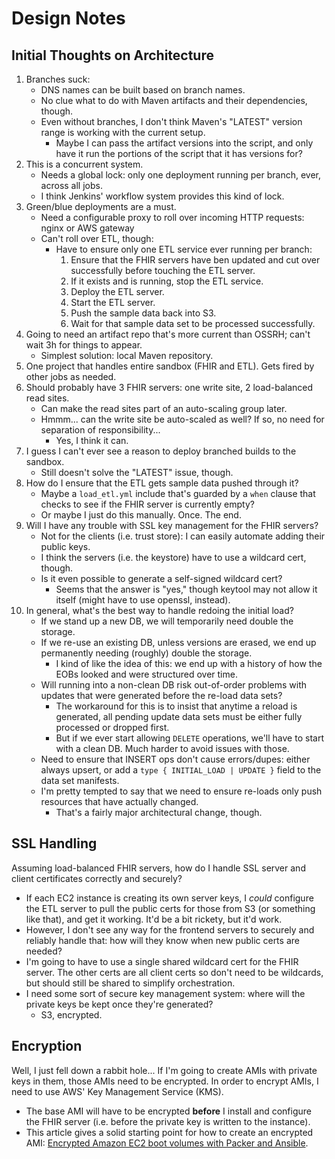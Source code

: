 # Design Notes

## Initial Thoughts on Architecture

1. Branches suck:
    * DNS names can be built based on branch names.
    * No clue what to do with Maven artifacts and their dependencies, though.
    * Even without branches, I don't think Maven's "LATEST" version range is working with the current setup.
        * Maybe I can pass the artifact versions into the script, and only have it run the portions of the script that it has versions for?
1. This is a concurrent system.
    * Needs a global lock: only one deployment running per branch, ever, across all jobs.
    * I think Jenkins' workflow system provides this kind of lock.
1. Green/blue deployments are a must.
    * Need a configurable proxy to roll over incoming HTTP requests: nginx or AWS gateway
    * Can't roll over ETL, though:
        * Have to ensure only one ETL service ever running per branch:
            1. Ensure that the FHIR servers have ben updated and cut over successfully before touching the ETL server.
            1. If it exists and is running, stop the ETL service.
            1. Deploy the ETL server.
            1. Start the ETL server.
            1. Push the sample data back into S3.
            1. Wait for that sample data set to be processed successfully.
1. Going to need an artifact repo that's more current than OSSRH; can't wait 3h for things to appear.
    * Simplest solution: local Maven repository.
1. One project that handles entire sandbox (FHIR and ETL). Gets fired by other jobs as needed.
1. Should probably have 3 FHIR servers: one write site, 2 load-balanced read sites.
    * Can make the read sites part of an auto-scaling group later.
    * Hmmm... can the write site be auto-scaled as well? If so, no need for separation of responsibility...
        * Yes, I think it can.
1. I guess I can't ever see a reason to deploy branched builds to the sandbox.
    * Still doesn't solve the "LATEST" issue, though.
1. How do I ensure that the ETL gets sample data pushed through it?
    * Maybe a `load_etl.yml` include that's guarded by a `when` clause that checks to see if the FHIR server is currently empty?
    * Or maybe I just do this manually. Once. The end.
1. Will I have any trouble with SSL key management for the FHIR servers?
    * Not for the clients (i.e. trust store): I can easily automate adding their public keys.
    * I think the servers (i.e. the keystore) have to use a wildcard cert, though.
    * Is it even possible to generate a self-signed wildcard cert?
        * Seems that the answer is "yes," though keytool may not allow it itself (might have to use openssl, instead).
1. In general, what's the best way to handle redoing the initial load?
    * If we stand up a new DB, we will temporarily need double the storage.
    * If we re-use an existing DB, unless versions are erased, we end up permanently needing (roughly) double the storage.
        * I kind of like the idea of this: we end up with a history of how the EOBs looked and were structured over time.
    * Will running into a non-clean DB risk out-of-order problems with updates that were generated before the re-load data sets?
        * The workaround for this is to insist that anytime a reload is generated, all pending update data sets must be either fully processed or dropped first.
        * But if we ever start allowing `DELETE` operations, we'll have to start with a clean DB. Much harder to avoid issues with those.
    * Need to ensure that INSERT ops don't cause errors/dupes: either always upsert, or add a `type { INITIAL_LOAD | UPDATE }` field to the data set manifests.
    * I'm pretty tempted to say that we need to ensure re-loads only push resources that have actually changed.
        * That's a fairly major architectural change, though.

## SSL Handling

Assuming load-balanced FHIR servers, how do I handle SSL server and client certificates correctly and securely?

* If each EC2 instance is creating its own server keys, I _could_ configure the ETL server to pull the public certs for those from S3 (or something like that), and get it working. It'd be a bit rickety, but it'd work.
* However, I don't see any way for the frontend servers to securely and reliably handle that: how will they know when new public certs are needed?
* I'm going to have to use a single shared wildcard cert for the FHIR server. The other certs are all client certs so don't need to be wildcards, but should still be shared to simplify orchestration.
* I need some sort of secure key management system: where will the private keys be kept once they're generated?
    * S3, encrypted.

## Encryption

Well, I just fell down a rabbit hole... If I'm going to create AMIs with private keys in them, those AMIs need to be encrypted. In order to encrypt AMIs, I need to use AWS' Key Management Service (KMS).

* The base AMI will have to be encrypted **before** I install and configure the FHIR server (i.e. before the private key is written to the instance).
* This article gives a solid starting point for how to create an encrypted AMI: [Encrypted Amazon EC2 boot volumes with Packer and Ansible](http://www.davekonopka.com/2016/ec2-encrypted-boot-volumes.html).

